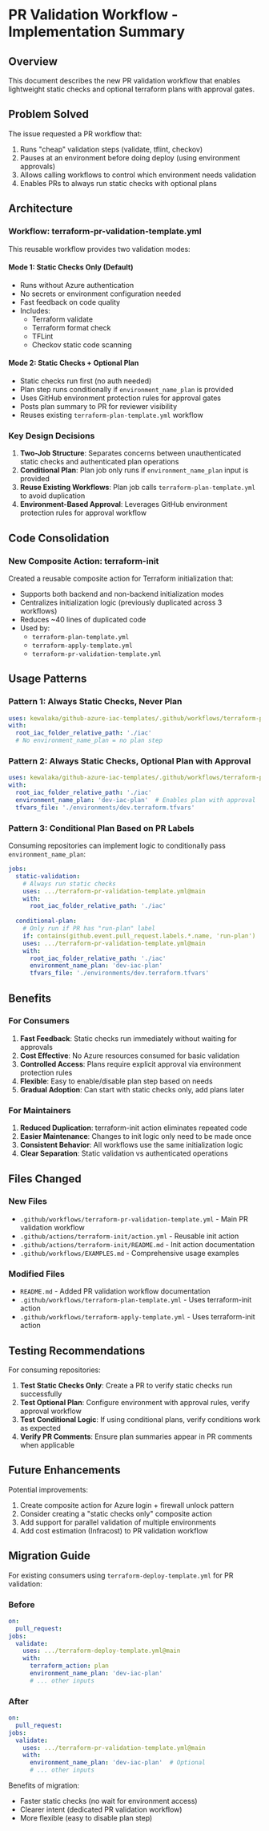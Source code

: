 # PR Validation Workflow - Implementation Summary

## Overview

This document describes the new PR validation workflow that enables lightweight static checks and optional terraform plans with approval gates.

## Problem Solved

The issue requested a PR workflow that:

1. Runs "cheap" validation steps (validate, tflint, checkov)
2. Pauses at an environment before doing deploy (using environment approvals)
3. Allows calling workflows to control which environment needs validation
4. Enables PRs to always run static checks with optional plans

## Architecture

### Workflow: terraform-pr-validation-template.yml

This reusable workflow provides two validation modes:

#### Mode 1: Static Checks Only (Default)

- Runs without Azure authentication
- No secrets or environment configuration needed
- Fast feedback on code quality
- Includes:
  - Terraform validate
  - Terraform format check
  - TFLint
  - Checkov static code scanning

#### Mode 2: Static Checks + Optional Plan

- Static checks run first (no auth needed)
- Plan step runs conditionally if `environment_name_plan` is provided
- Uses GitHub environment protection rules for approval gates
- Posts plan summary to PR for reviewer visibility
- Reuses existing `terraform-plan-template.yml` workflow

### Key Design Decisions

1. **Two-Job Structure**: Separates concerns between unauthenticated static checks and authenticated plan operations
2. **Conditional Plan**: Plan job only runs if `environment_name_plan` input is provided
3. **Reuse Existing Workflows**: Plan job calls `terraform-plan-template.yml` to avoid duplication
4. **Environment-Based Approval**: Leverages GitHub environment protection rules for approval workflow

## Code Consolidation

### New Composite Action: terraform-init

Created a reusable composite action for Terraform initialization that:

- Supports both backend and non-backend initialization modes
- Centralizes initialization logic (previously duplicated across 3 workflows)
- Reduces ~40 lines of duplicated code
- Used by:
  - `terraform-plan-template.yml`
  - `terraform-apply-template.yml`
  - `terraform-pr-validation-template.yml`

## Usage Patterns

### Pattern 1: Always Static Checks, Never Plan

```yaml
uses: kewalaka/github-azure-iac-templates/.github/workflows/terraform-pr-validation-template.yml@main
with:
  root_iac_folder_relative_path: './iac'
  # No environment_name_plan = no plan step
```

### Pattern 2: Always Static Checks, Optional Plan with Approval

```yaml
uses: kewalaka/github-azure-iac-templates/.github/workflows/terraform-pr-validation-template.yml@main
with:
  root_iac_folder_relative_path: './iac'
  environment_name_plan: 'dev-iac-plan'  # Enables plan with approval
  tfvars_file: './environments/dev.terraform.tfvars'
```

### Pattern 3: Conditional Plan Based on PR Labels

Consuming repositories can implement logic to conditionally pass `environment_name_plan`:

```yaml
jobs:
  static-validation:
    # Always run static checks
    uses: .../terraform-pr-validation-template.yml@main
    with:
      root_iac_folder_relative_path: './iac'
  
  conditional-plan:
    # Only run if PR has "run-plan" label
    if: contains(github.event.pull_request.labels.*.name, 'run-plan')
    uses: .../terraform-pr-validation-template.yml@main
    with:
      root_iac_folder_relative_path: './iac'
      environment_name_plan: 'dev-iac-plan'
      tfvars_file: './environments/dev.terraform.tfvars'
```

## Benefits

### For Consumers

1. **Fast Feedback**: Static checks run immediately without waiting for approvals
2. **Cost Effective**: No Azure resources consumed for basic validation
3. **Controlled Access**: Plans require explicit approval via environment protection rules
4. **Flexible**: Easy to enable/disable plan step based on needs
5. **Gradual Adoption**: Can start with static checks only, add plans later

### For Maintainers

1. **Reduced Duplication**: terraform-init action eliminates repeated code
2. **Easier Maintenance**: Changes to init logic only need to be made once
3. **Consistent Behavior**: All workflows use the same initialization logic
4. **Clear Separation**: Static validation vs authenticated operations

## Files Changed

### New Files

- `.github/workflows/terraform-pr-validation-template.yml` - Main PR validation workflow
- `.github/actions/terraform-init/action.yml` - Reusable init action
- `.github/actions/terraform-init/README.md` - Init action documentation
- `.github/workflows/EXAMPLES.md` - Comprehensive usage examples

### Modified Files

- `README.md` - Added PR validation workflow documentation
- `.github/workflows/terraform-plan-template.yml` - Uses terraform-init action
- `.github/workflows/terraform-apply-template.yml` - Uses terraform-init action

## Testing Recommendations

For consuming repositories:

1. **Test Static Checks Only**: Create a PR to verify static checks run successfully
2. **Test Optional Plan**: Configure environment with approval rules, verify approval workflow
3. **Test Conditional Logic**: If using conditional plans, verify conditions work as expected
4. **Verify PR Comments**: Ensure plan summaries appear in PR comments when applicable

## Future Enhancements

Potential improvements:

1. Create composite action for Azure login + firewall unlock pattern
2. Consider creating a "static checks only" composite action
3. Add support for parallel validation of multiple environments
4. Add cost estimation (Infracost) to PR validation workflow

## Migration Guide

For existing consumers using `terraform-deploy-template.yml` for PR validation:

### Before

```yaml
on:
  pull_request:
jobs:
  validate:
    uses: .../terraform-deploy-template.yml@main
    with:
      terraform_action: plan
      environment_name_plan: 'dev-iac-plan'
      # ... other inputs
```

### After

```yaml
on:
  pull_request:
jobs:
  validate:
    uses: .../terraform-pr-validation-template.yml@main
    with:
      environment_name_plan: 'dev-iac-plan'  # Optional
      # ... other inputs
```

Benefits of migration:

- Faster static checks (no wait for environment access)
- Clearer intent (dedicated PR validation workflow)
- More flexible (easy to disable plan step)
